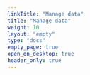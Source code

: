 ```yaml
---
linkTitle: "Manage data"
title: "Manage data"
weight: 10
layout: "empty"
type: "docs"
empty_page: true
open_on_desktop: true
header_only: true
---
```


